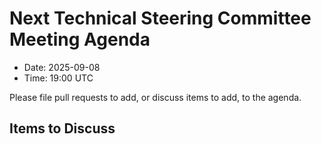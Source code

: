 # Next Technical Steering Committee Meeting Agenda

- Date: 2025-09-08
- Time: 19:00 UTC

Please file pull requests to add, or discuss items to add, to the agenda.

## Items to Discuss
